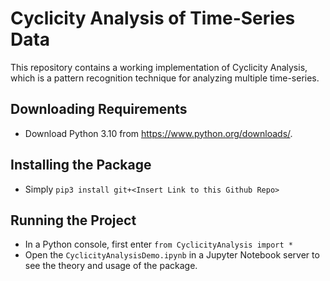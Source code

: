 # Cyclicity Analysis of Time-Series Data
This repository contains a working implementation of Cyclicity Analysis, which is a pattern recognition technique for analyzing multiple time-series.

## Downloading Requirements
- Download Python 3.10 from https://www.python.org/downloads/.

## Installing the Package
- Simply `pip3 install git+<Insert Link to this Github Repo>`

## Running the Project
- In a Python console, first enter `from CyclicityAnalysis import *`
- Open the `CyclicityAnalysisDemo.ipynb` in a Jupyter Notebook server to see the theory and usage of the package. 
